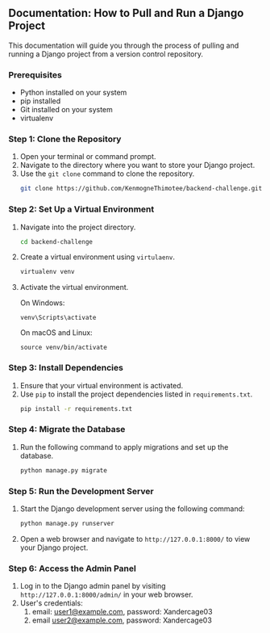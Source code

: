 ## Documentation: How to Pull and Run a Django Project

This documentation will guide you through the process of pulling and running a Django project from a version control repository.

### Prerequisites

- Python installed on your system
- pip installed
- Git installed on your system
- virtualenv

### Step 1: Clone the Repository

1. Open your terminal or command prompt.
2. Navigate to the directory where you want to store your Django project.
3. Use the `git clone` command to clone the repository.
   ```bash
   git clone https://github.com/KenmogneThimotee/backend-challenge.git
   ```

### Step 2: Set Up a Virtual Environment

1. Navigate into the project directory.

   ```bash
   cd backend-challenge
   ```
2. Create a virtual environment using `virtulaenv`.

   ```bash
   virtualenv venv
   ```
3. Activate the virtual environment.

   On Windows:

   ```
   venv\Scripts\activate
   ```

   On macOS and Linux:

   ```
   source venv/bin/activate
   ```

### Step 3: Install Dependencies

1. Ensure that your virtual environment is activated.
2. Use `pip` to install the project dependencies listed in `requirements.txt`.
   ```bash
   pip install -r requirements.txt
   ```

### Step 4: Migrate the Database

1. Run the following command to apply migrations and set up the database.
   ```bash
   python manage.py migrate
   ```

### Step 5: Run the Development Server

1. Start the Django development server using the following command:
   ```bash
   python manage.py runserver
   ```
2. Open a web browser and navigate to `http://127.0.0.1:8000/` to view your Django project.

### Step 6: Access the Admin Panel

1. Log in to the Django admin panel by visiting `http://127.0.0.1:8000/admin/` in your web browser.
3. User's credentials:
   1. email: user1@example.com, password: Xandercage03
   2. email user2@example.com, password: Xandercage03
